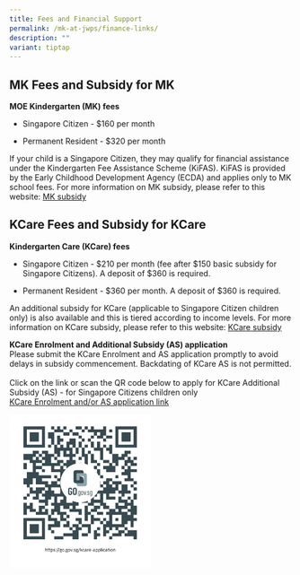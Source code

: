 ```yaml
---
title: Fees and Financial Support
permalink: /mk-at-jwps/finance-links/
description: ""
variant: tiptap
---
```

<h2>MK Fees and Subsidy for MK</h2>
<p><strong>MOE Kindergarten (MK) fees</strong>
</p>
<ul data-tight="true" class="tight">
<li>
<p>Singapore Citizen - $160 per month</p>
</li>
<li>
<p>Permanent Resident - $320 per month</p>
</li>
</ul>
<p>If your child is a Singapore Citizen, they may qualify for financial assistance
under the Kindergarten Fee Assistance Scheme (KiFAS). KiFAS is provided
by the Early Childhood Development Agency (ECDA) and applies only to MK
school fees. For more information on MK subsidy, please refer to this website:
<a href="https://www.ecda.gov.sg/parents/subsidies-financial-assistance#KIFAS" rel="noopener noreferrer nofollow" target="_blank">MK subsidy</a>
</p>
<h2>KCare Fees and Subsidy for KCare</h2>
<p><strong>Kindergarten Care (KCare) fees</strong>
</p>
<ul data-tight="true" class="tight">
<li>
<p>Singapore Citizen - $210 per month (fee after $150 basic subsidy for Singapore
Citizens). A deposit of $360 is required.</p>
</li>
<li>
<p>Permanent Resident - $360 per month. A deposit of $360 is required.</p>
</li>
</ul>
<p>An additional subsidy for KCare (applicable to Singapore Citizen children
only) is also available and this is tiered according to income levels.
For more information on KCare subsidy, please refer to this website:
<a href="https://www.moe.gov.sg/preschool/moe-kindergarten/kindergarten-care" rel="noopener noreferrer nofollow" target="_blank">KCare subsidy</a>
</p>
<p></p>
<p><strong>KCare Enrolment and Additional Subsidy (AS) application</strong>
<br>Please submit the KCare Enrolment and AS application promptly to avoid
delays in subsidy commencement. Backdating of KCare AS is not permitted.
<br>
<br>Click on the link or scan the QR code below to apply for KCare Additional
Subsidy (AS) - for Singapore Citizens children only
<br><a href="go.gov.sg/kcare-application" rel="noopener nofollow" target="_blank">KCare Enrolment and/or AS application link</a>
</p>
<div class="isomer-image-wrapper">
<img style="width: 50%;" height="auto" width="100%" alt="" src="/images/MK/QR_code_KCare_enrolment_and_subsidy_appln.png">
</div>
<p></p>